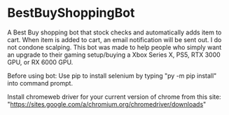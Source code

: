 # BestBuyShoppingBot
A Best Buy shopping bot that stock checks and automatically adds item to cart. When item is added to cart, an email notification will be sent out.
I do not condone scalping. This bot was made to help people who simply want an upgrade to their gaming setup/buying a Xbox Series X, PS5, RTX 3000 GPU, or RX 6000 GPU.

Before using bot:
Use pip to install selenium by typing "py -m pip install" into command prompt.

Install chromeweb driver for your current version of chrome from this site: "https://sites.google.com/a/chromium.org/chromedriver/downloads"

